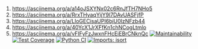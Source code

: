 1. https://asciinema.org/a/a14oJSXYNx02c6RnJfTH7NHo5
2. https://asciinema.org/a/RrxTHyaqYijY9l7DAvUASFjfP
3. https://asciinema.org/a/LloGECisaUPI6bjU0IzNFzb44
4. https://asciinema.org/a/40YcX1JrXFfKn1chNCogLtmlo
5. https://asciinema.org/a/vFIFyFzJwxnFHcEiEBrCNknQc
[![Maintainability](https://api.codeclimate.com/v1/badges/c113b0274a8a7ecb3483/maintainability)](https://codeclimate.com/github/0pilione/python-project-50/maintainability)
[![Test Coverage](https://api.codeclimate.com/v1/badges/c113b0274a8a7ecb3483/test_coverage)](https://codeclimate.com/github/0pilione/python-project-50/test_coverage)
[![Python CI](https://github.com/0pilione/python-project-50/actions/workflows/pyci.yml/badge.svg)](https://github.com/0pilione/python-project-50/actions/workflows/pyci.yml)
[![Imports: isort](https://img.shields.io/badge/%20imports-isort-%231674b1?style=flat&labelColor=ef8336)](https://pycqa.github.io/isort/)
